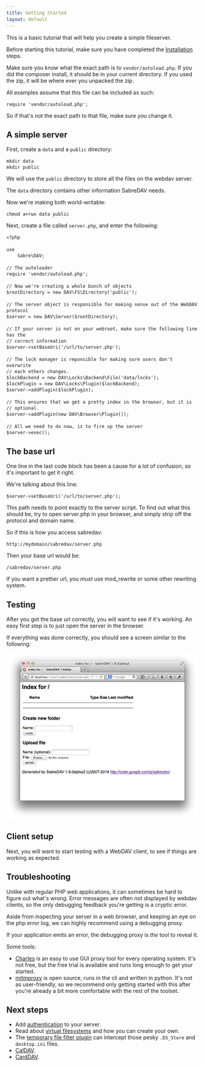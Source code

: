 ```yaml
---
title: Getting Started
layout: default
---
```


This is a basic tutorial that will help you create a simple fileserver.

Before starting this tutorial, make sure you have completed the
[Installation](/dav/install) steps.

Make sure you know what the exact path is to `vendor/autoload.php`. If you
did the composer install, it should be in your current directory. If you used
the zip, it will be where ever you unpacked the zip.

All examples assume that this file can be included as such:

    require 'vendor/autoload.php';

So if that's not the exact path to that file, make sure you change it.

A simple server
---------------

First, create a `data` and a `public` directory:

    mkdir data
    mkdir public

We will use the `public` directory to store all the files on the webdav
server.

The `data` directory contains other information SabreDAV needs.

Now we're making both world-writable:

    chmod a+rwx data public

Next, create a file called `server.php`, and enter the following:

    <?php

    use
        Sabre\DAV;

    // The autoloader
    require 'vendor/autoload.php';

    // Now we're creating a whole bunch of objects
    $rootDirectory = new DAV\FS\Directory('public');

    // The server object is responsible for making sense out of the WebDAV protocol
    $server = new DAV\Server($rootDirectory);

    // If your server is not on your webroot, make sure the following line has the
    // correct information
    $server->setBaseUri('/url/to/server.php');

    // The lock manager is reponsible for making sure users don't overwrite
    // each others changes.
    $lockBackend = new DAV\Locks\Backend\File('data/locks');
    $lockPlugin = new DAV\Locks\Plugin($lockBackend);
    $server->addPlugin($lockPlugin);

    // This ensures that we get a pretty index in the browser, but it is
    // optional.
    $server->addPlugin(new DAV\Browser\Plugin());

    // All we need to do now, is to fire up the server
    $server->exec();

The base url
------------

One line in the last code block has been a cause for a lot of confusion,
so it's important to get it right.

We're talking about this line:

    $server->setBaseUri('/url/to/server.php');

This path needs to point exactly to the server script. To find out what this
should be, try to open server.php in your browser, and simply strip off the
protocol and domain name.

So if this is how you access sabredav:

    http://mydomain/sabredav/server.php

Then your base url would be:

    /sabredav/server.php

If you want a prettier url, you _must_ use mod_rewrite or some other rewriting
system.

Testing
-------

After you got the base url correctly, you will want to see if it's working.
An easy first step is to just open the server in the browser.

If everything was done correctly, you should see a screen similar to the
following:

![Successful setup](/img/gettingstarted_1.png)

Client setup
------------

Next, you will want to start testing with a WebDAV client, to see if things
are working as expected.

Troubleshooting
---------------

Unlike with regular PHP web applications, it can sometimes be hard to figure
out what's wrong. Error messages are often not displayed by webdav clients,
so the only debugging feedback you're getting is a cryptic error.

Aside from inspecting your server in a web browser, and keeping an eye on
the php error log, we can highly recommend using a debugging proxy.

If your application emits an error, the debugging proxy is _the_ tool to
reveal it.

Some tools:

* [Charles][1] is an easy to use GUI proxy tool for every operating system.
  It's not free, but the free trial is available and runs long enough to
  get your started.
* [mitmproxy][2] is open source, runs in the cli and written in python. It's
  not as user-friendly, so we recommend only getting started with this after
  you're already a bit more comfortable with the rest of the toolset.

Next steps
----------

* Add [authentication](/dav/authentication) to your server.
* Read about [virtual filesystems](/dav/virtual-filesystems) and how you can
  create your own.
* The [temporary file filter plugin](/dav/temporary-files) can
  intercept those pesky `.DS_Store` and `desktop.ini` files.
* [CalDAV](/dav/caldav).
* [CardDAV](/dav/carddav).

[1]: http://www.charlesproxy.com/
[2]: http://mitmproxy.org/

